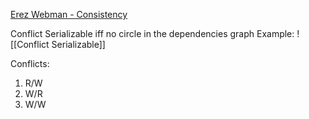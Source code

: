 [Erez Webman - Consistency](https://drive.google.com/drive/u/0/folders/19CbACTV4c2beowEvOGm0z8gwj8oCnfmh "https://drive.google.com/drive/u/0/folders/19CbACTV4c2beowEvOGm0z8gwj8oCnfmh")

Conflict Serializable iff no circle in the dependencies graph
Example:
![[Conflict Serializable]]

Conflicts:
1. R/W
2. W/R
3. W/W